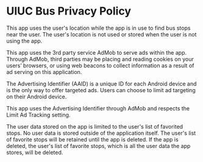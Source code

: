 # UIUC Bus Privacy Policy

This app uses the user's location while the app is in use to find bus stops near the user. The user's location is not used or stored when the user is not using the app.

This app uses the 3rd party service AdMob to serve ads within the app. Through AdMob, third parties may be placing and reading cookies on your users’ browsers, or using web beacons to collect information as a result of ad serving on this application.

The Advertising Identifier (AAID) is a unique ID for each Android device and is the only way to offer targeted ads. Users can choose to limit ad targeting on their Android device.

This app uses the Advertising Identifier through AdMob and respects the Limit Ad Tracking setting.

The user data stored on the app is limited to the user's list of favorited stops. No user data is stored outside of the application itself. The user's list of favorite stops will be retained until the app is deleted. If the app is deleted, the user's list of favorite stops, which is all the user data the app stores, will be deleted.
